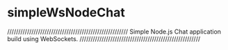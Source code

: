 # simpleWsNodeChat

///////////////////////////////////////////////////////
Simple Node.js Chat application build using WebSockets.
///////////////////////////////////////////////////////

